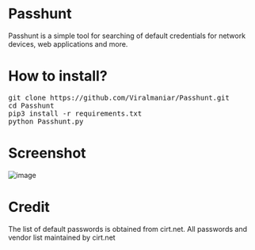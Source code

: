 # Passhunt
Passhunt is a simple tool for searching of default credentials for network devices, web applications and more.

# How to install?
<pre>
git clone https://github.com/Viralmaniar/Passhunt.git
cd Passhunt
pip3 install -r requirements.txt
python Passhunt.py
</pre>

# Screenshot
![image](https://user-images.githubusercontent.com/3501170/36360984-ac616c14-157c-11e8-8338-b44a04f1d6ff.png)

# Credit
The list of default passwords is obtained from cirt.net. All passwords and vendor list maintained by cirt.net



